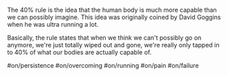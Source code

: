 The 40% rule is the idea that the human body is much more capable than we can possibly imagine. This idea was originally coined by David Goggins when he was ultra running a lot. 

Basically, the rule states that when we think we can't possibly go on anymore, we're just totally wiped out and gone, we're really only tapped in to 40% of what our bodies are actually capable of.

#on/persistence #on/overcoming #on/running #on/pain #on/failure 